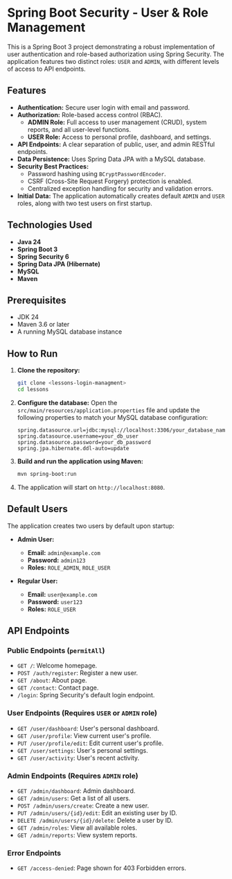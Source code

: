 # Spring Boot Security - User & Role Management


This is a Spring Boot 3 project demonstrating a robust implementation of user authentication and role-based authorization using Spring Security. The application features two distinct roles: `USER` and `ADMIN`, with different levels of access to API endpoints.

## Features

-   **Authentication:** Secure user login with email and password.
-   **Authorization:** Role-based access control (RBAC).
    -   **ADMIN Role:** Full access to user management (CRUD), system reports, and all user-level functions.
    -   **USER Role:** Access to personal profile, dashboard, and settings.
-   **API Endpoints:** A clear separation of public, user, and admin RESTful endpoints.
-   **Data Persistence:** Uses Spring Data JPA with a MySQL database.
-   **Security Best Practices:**
    -   Password hashing using `BCryptPasswordEncoder`.
    -   CSRF (Cross-Site Request Forgery) protection is enabled.
    -   Centralized exception handling for security and validation errors.
-   **Initial Data:** The application automatically creates default `ADMIN` and `USER` roles, along with two test users on first startup.

## Technologies Used

-   **Java 24**
-   **Spring Boot 3**
-   **Spring Security 6**
-   **Spring Data JPA (Hibernate)**
-   **MySQL**
-   **Maven**

## Prerequisites

-   JDK 24
-   Maven 3.6 or later
-   A running MySQL database instance

## How to Run

1.  **Clone the repository:**
    ```bash
    git clone <lessons-login-managment>
    cd lessons
    ```

2.  **Configure the database:**
    Open the `src/main/resources/application.properties` file and update the following properties to match your MySQL database configuration:
    ```properties
    spring.datasource.url=jdbc:mysql://localhost:3306/your_database_name
    spring.datasource.username=your_db_user
    spring.datasource.password=your_db_password
    spring.jpa.hibernate.ddl-auto=update
    ```

3.  **Build and run the application using Maven:**
    ```bash
    mvn spring-boot:run
    ```

4.  The application will start on `http://localhost:8080`.

## Default Users

The application creates two users by default upon startup:

-   **Admin User:**
    -   **Email:** `admin@example.com`
    -   **Password:** `admin123`
    -   **Roles:** `ROLE_ADMIN`, `ROLE_USER`

-   **Regular User:**
    -   **Email:** `user@example.com`
    -   **Password:** `user123`
    -   **Roles:** `ROLE_USER`

## API Endpoints

### Public Endpoints (`permitAll`)

-   `GET /`: Welcome homepage.
-   `POST /auth/register`: Register a new user.
-   `GET /about`: About page.
-   `GET /contact`: Contact page.
-   `/login`: Spring Security's default login endpoint.

### User Endpoints (Requires `USER` or `ADMIN` role)

-   `GET /user/dashboard`: User's personal dashboard.
-   `GET /user/profile`: View current user's profile.
-   `PUT /user/profile/edit`: Edit current user's profile.
-   `GET /user/settings`: User's personal settings.
-   `GET /user/activity`: User's recent activity.

### Admin Endpoints (Requires `ADMIN` role)

-   `GET /admin/dashboard`: Admin dashboard.
-   `GET /admin/users`: Get a list of all users.
-   `POST /admin/users/create`: Create a new user.
-   `PUT /admin/users/{id}/edit`: Edit an existing user by ID.
-   `DELETE /admin/users/{id}/delete`: Delete a user by ID.
-   `GET /admin/roles`: View all available roles.
-   `GET /admin/reports`: View system reports.

### Error Endpoints

-   `GET /access-denied`: Page shown for 403 Forbidden errors.